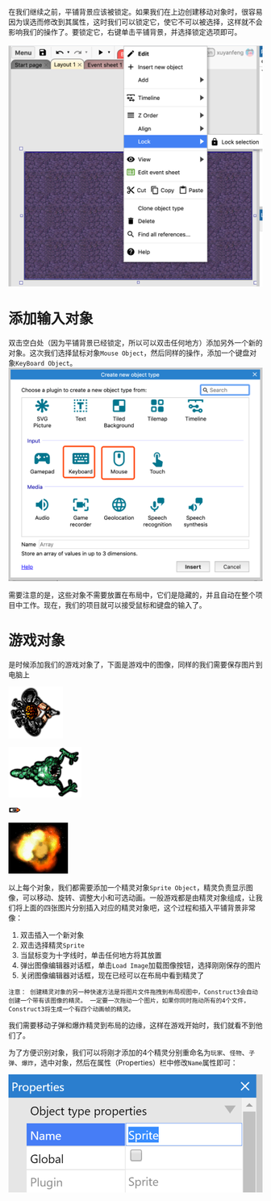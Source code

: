 在我们继续之前，平铺背景应该被锁定。如果我们在上边创建移动对象时，很容易因为误选而修改到其属性，这时我们可以锁定它，使它不可以被选择，这样就不会影响我们的操作了。要锁定它，右键单击平铺背景，并选择锁定选项即可。

![](object/9bdd86bd.png)

# 添加输入对象
双击空白处（因为平铺背景已经锁定，所以可以双击任何地方）添加另外一个新的对象。这次我们选择鼠标对象`Mouse Object`，然后同样的操作，添加一个键盘对象`KeyBoard Object`。
![](object/0105f221.png)

需要注意的是，这些对象不需要放置在布局中，它们是隐藏的，并且自动在整个项目中工作。现在，我们的项目就可以接受鼠标和键盘的输入了。

# 游戏对象

是时候添加我们的游戏对象了，下面是游戏中的图像，同样的我们需要保存图片到电脑上

![玩家](object/a8a6bdc6.png)

![怪物](object/8b2e108a.png)

![子弹](object/faaa22ea.png)

![爆炸](object/912dc068.png)

以上每个对象，我们都需要添加一个精灵对象`Sprite Object`，精灵负责显示图像，可以移动、旋转、调整大小和可选动画。一般游戏都是由精灵对象组成，让我们将上面的四张图片分别插入对应的精灵对象吧，这个过程和插入平铺背景非常像：
1. 双击插入一个新对象
2. 双击选择精灵`Sprite`
3. 当鼠标变为十字线时，单击任何地方将其放置
4. 弹出图像编辑器对话框，单击`Load Image`加载图像按钮，选择刚刚保存的图片
5. 关闭图像编辑器对话框，现在已经可以在布局中看到精灵了

`注意： 创建精灵对象的另一种快速方法是将图片文件拖拽到布局视图中，Construct3会自动创建一个带有该图像的精灵。 一定要一次拖动一个图片，如果你同时拖动所有的4个文件，Construct3将生成一个有四个动画帧的精灵。`

我们需要移动子弹和爆炸精灵到布局的边缘，这样在游戏开始时，我们就看不到他们了。

为了方便识别对象，我们可以将刚才添加的4个精灵分别重命名为`玩家`、`怪物`、`子弹`、`爆炸`，选中对象，然后在属性（Properties）栏中修改`Name`属性即可：

![](object/1d063339.png)
